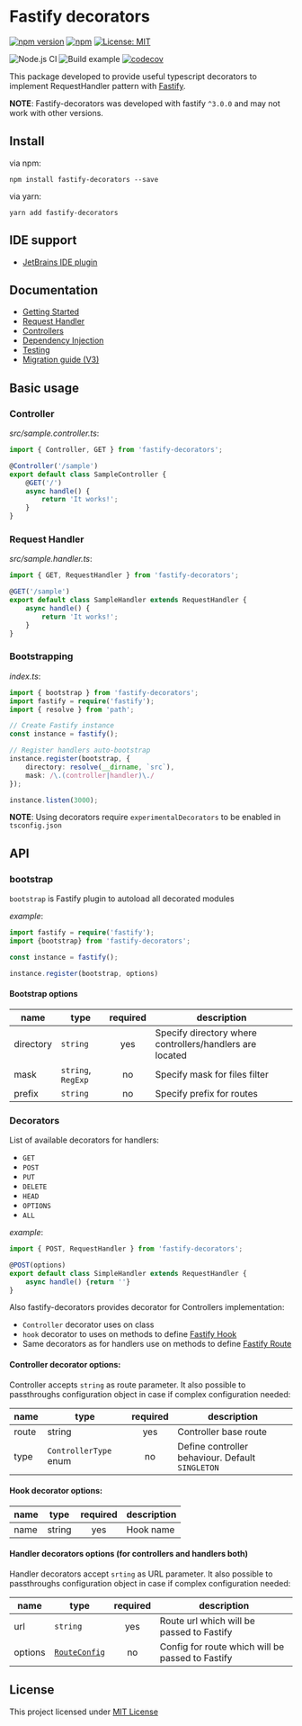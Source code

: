 # Fastify decorators
[![npm version](https://badge.fury.io/js/fastify-decorators.svg?colorB=brightgreen)](https://www.npmjs.com/package/fastify-decorators)
[![npm](https://img.shields.io/npm/dm/fastify-decorators.svg?colorB=brightgreen)](https://www.npmjs.com/package/fastify-decorators)
[![License: MIT](https://img.shields.io/badge/License-MIT-brightgreen.svg)](https://opensource.org/licenses/MIT)

![Node.js CI](https://github.com/L2jLiga/fastify-decorators/workflows/Node.js%20CI/badge.svg)
![Build example](https://github.com/L2jLiga/fastify-decorators/workflows/Build%20example/badge.svg)
[![codecov](https://codecov.io/gh/L2jLiga/fastify-decorators/branch/v3/graph/badge.svg)](https://codecov.io/gh/L2jLiga/fastify-decorators)

This package developed to provide useful typescript decorators to implement RequestHandler pattern with [Fastify].

**NOTE**: Fastify-decorators was developed with fastify `^3.0.0` and may not work with other versions.

## Install

via npm:
```
npm install fastify-decorators --save
```

via yarn:
```
yarn add fastify-decorators
```

## IDE support

- [JetBrains IDE plugin]

## Documentation

- [Getting Started]
- [Request Handler]
- [Controllers]
- [Dependency Injection]
- [Testing]
- [Migration guide (V3)]

## Basic usage

### Controller

*src/sample.controller.ts*:
```typescript
import { Controller, GET } from 'fastify-decorators';

@Controller('/sample')
export default class SampleController {
    @GET('/')
    async handle() {
        return 'It works!';
    }
}
```

### Request Handler

*src/sample.handler.ts*:
```typescript
import { GET, RequestHandler } from 'fastify-decorators';

@GET('/sample')
export default class SampleHandler extends RequestHandler {
    async handle() {
        return 'It works!';
    }
}
```

### Bootstrapping

*index.ts*:
```typescript
import { bootstrap } from 'fastify-decorators';
import fastify = require('fastify');
import { resolve } from 'path';

// Create Fastify instance
const instance = fastify();

// Register handlers auto-bootstrap
instance.register(bootstrap, {
    directory: resolve(__dirname, `src`),
    mask: /\.(controller|handler)\./
});

instance.listen(3000);
```

**NOTE**: Using decorators require `experimentalDecorators` to be enabled in `tsconfig.json`

## API

### bootstrap

`bootstrap` is Fastify plugin to autoload all decorated modules

*example*:
```typescript
import fastify = require('fastify');
import {bootstrap} from 'fastify-decorators';

const instance = fastify();

instance.register(bootstrap, options)
```

#### Bootstrap options

| name              | type               | required | description                                              |
|-------------------|--------------------|:--------:|----------------------------------------------------------|
| directory         | `string`           | yes      | Specify directory where controllers/handlers are located |
| mask              | `string`, `RegExp` | no       | Specify mask for files filter                            |
| prefix            | `string`           | no       | Specify prefix for routes                                |

### Decorators

List of available decorators for handlers:
- `GET`
- `POST`
- `PUT`
- `DELETE`
- `HEAD`
- `OPTIONS`
- `ALL`

*example*:
```typescript
import { POST, RequestHandler } from 'fastify-decorators';

@POST(options)
export default class SimpleHandler extends RequestHandler {
    async handle() {return ''}
}
```

Also fastify-decorators provides decorator for Controllers implementation:

- `Controller` decorator uses on class
- `hook` decorator to uses on methods to define [Fastify Hook]
- Same decorators as for handlers use on methods to define [Fastify Route]

#### Controller decorator options:
Controller accepts `string` as route parameter.
It also possible to passthroughs configuration object in case if complex configuration needed:

| name  | type                  | required | description                                      |
|-------|-----------------------|:--------:|--------------------------------------------------|
| route | string                | yes      | Controller base route                            |
| type  | `ControllerType` enum | no       | Define controller behaviour. Default `SINGLETON` |

#### Hook decorator options:
| name  | type   | required | description           |
|-------|--------|:--------:|-----------------------|
| name  | string | yes      | Hook name             |

#### Handler decorators options (for controllers and handlers both)
Handler decorators accept `srting` as URL parameter.
It also possible to passthroughs configuration object in case if complex configuration needed:

| name    | type            | required | description                                      |
|---------|-----------------|:--------:|--------------------------------------------------|
| url     | `string`        | yes      | Route url which will be passed to Fastify        |
| options | [`RouteConfig`] | no       | Config for route which will be passed to Fastify |

## License

This project licensed under [MIT License]

[Fastify]: https://npmjs.org/package/fastify
[JetBrains IDE plugin]: https://plugins.jetbrains.com/plugin/13801-fastify-decorators
[MIT License]: https://github.com/L2jLiga/fastify-decorators/blob/master/LICENSE
[`RouteConfig`]: https://github.com/fastify/fastify/blob/master/docs/Routes.md
[Fastify Hook]: https://github.com/fastify/fastify/blob/master/docs/Hooks.md
[Fastify Route]: https://github.com/fastify/fastify/blob/master/docs/Routes.md

[Getting Started]: ./docs/Getting-Started.md
[Request Handler]: ./docs/Request-Handlers.md
[Controllers]: ./docs/Controllers.md
[Dependency Injection]: ./docs/Dependency-Injection.md
[Testing]: ./docs/Testing.md
[Migration guide (V3)]: ./docs/Migration-to-v3.md
